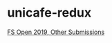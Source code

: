 # unicafe-redux
 
[FS Open 2019, Other Submissions](https://github.com/jompero/fullstackopen2019-submissions)
